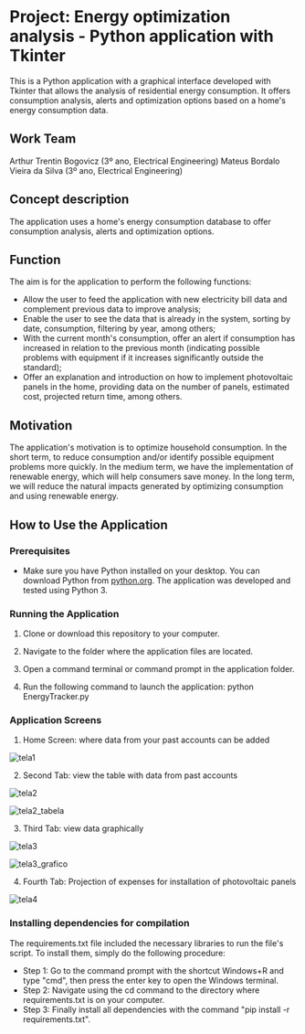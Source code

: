 
# Project: Energy optimization analysis - Python application with Tkinter

This is a Python application with a graphical interface developed with Tkinter that allows the analysis of residential energy consumption. It offers consumption analysis, alerts and optimization options based on a home's energy consumption data.

## Work Team

Arthur Trentin Bogovicz (3º ano, Electrical Engineering)
Mateus Bordalo Vieira da Silva (3º ano, Electrical Engineering)

## Concept description

The application uses a home's energy consumption database to offer consumption analysis, alerts and optimization options.

## Function

The aim is for the application to perform the following functions:

- Allow the user to feed the application with new electricity bill data and complement previous data to improve analysis;
- Enable the user to see the data that is already in the system, sorting by date, consumption, filtering by year, among others;
- With the current month's consumption, offer an alert if consumption has increased in relation to the previous month (indicating possible problems with equipment if it increases significantly outside the standard);
- Offer an explanation and introduction on how to implement photovoltaic panels in the home, providing data on the number of panels, estimated cost, projected return time, among others.

## Motivation

The application's motivation is to optimize household consumption. In the short term, to reduce consumption and/or identify possible equipment problems more quickly. In the medium term, we have the implementation of renewable energy, which will help consumers save money. In the long term, we will reduce the natural impacts generated by optimizing consumption and using renewable energy.


## How to Use the Application

### Prerequisites

- Make sure you have Python installed on your desktop. You can download Python from [python.org](https://www.python.org/downloads/). The application was developed and tested using Python 3.

### Running the Application

1. Clone or download this repository to your computer.

2. Navigate to the folder where the application files are located.

3. Open a command terminal or command prompt in the application folder.

4. Run the following command to launch the application: python EnergyTracker.py

### Application Screens

1. Home Screen: where data from your past accounts can be added
   
![](Images/tela1 "tela1")

2. Second Tab: view the table with data from past accounts
   
![](Images/tela2 "tela2")


![](Images/tela2_tabela "tela2_tabela")

3. Third Tab: view data graphically
   
![](Images/tela3 "tela3")


![](Images/tela3_grafico "tela3_grafico")

4. Fourth Tab: Projection of expenses for installation of photovoltaic panels
   
![](Images/tela4 "tela4")

### Installing dependencies for compilation
The requirements.txt file included the necessary libraries to run the file's script. To install them, simply do the following procedure:

+ Step 1:
Go to the command prompt with the shortcut Windows+R and type "cmd", then press the enter key to open the Windows terminal.
+ Step 2:
Navigate using the cd command to the directory where requirements.txt is on your computer.
+ Step 3:
Finally install all dependencies with the command "pip install -r requirements.txt".
